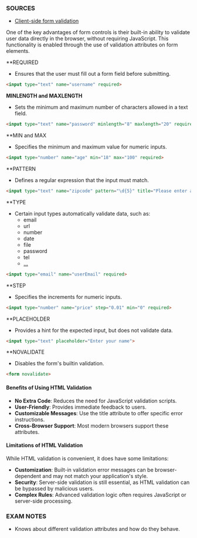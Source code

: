 ### SOURCES
- [Client-side form validation](https://developer.mozilla.org/en-US/docs/Learn_web_development/Extensions/Forms/Form_validation)

One of the key advantages of form controls is their built-in ability to validate user data directly in the browser, without requiring JavaScript. This functionality is enabled through the use of validation attributes on form elements.

**REQUIRED
- Ensures that the user must fill out a form field before submitting.

```html
<input type="text" name="username" required>
```

**MINLENGTH and MAXLENGTH**
- Sets the minimum and maximum number of characters allowed in a text field.

```html
<input type="text" name="password" minlength="8" maxlength="20" required>
```

**MIN and MAX
- Specifies the minimum and maximum value for numeric inputs.

```html
<input type="number" name="age" min="18" max="100" required>
```

**PATTERN
- Defines a regular expression that the input must match.

```html
<input type="text" name="zipcode" pattern="\d{5}" title="Please enter a 5-digit ZIP code">
```

**TYPE
- Certain input types automatically validate data, such as:
	- email
	- url
	- number
	- date
	- file
	- password
	- tel
	- [...](https://developer.mozilla.org/en-US/docs/Web/HTML/Element/input#input_types)

```html
<input type="email" name="userEmail" required>
```

**STEP
- Specifies the increments for numeric inputs.

```html
<input type="number" name="price" step="0.01" min="0" required>
```

**PLACEHOLDER
- Provides a hint for the expected input, but does not validate data.

```html
<input type="text" placeholder="Enter your name">
```

**NOVALIDATE
- Disables the form's builtin validation.

```html
<form novalidate>
```

#### Benefits of Using HTML Validation

- **No Extra Code**: Reduces the need for JavaScript validation scripts.
- **User-Friendly**: Provides immediate feedback to users.
- **Customizable Messages**: Use the title attribute to offer specific error instructions.
- **Cross-Browser Support**: Most modern browsers support these attributes.

#### Limitations of HTML Validation

While HTML validation is convenient, it does have some limitations:

- **Customization**: Built-in validation error messages can be browser-dependent and may not match your application's style.
- **Security**: Server-side validation is still essential, as HTML validation can be bypassed by malicious users.
- **Complex Rules**: Advanced validation logic often requires JavaScript or server-side processing.

### EXAM NOTES

- Knows about different validation attributes and how do they behave.